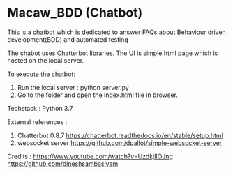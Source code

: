 # Macaw_BDD (Chatbot)
This is a chatbot which is dedicated to answer FAQs about Behaviour driven development(BDD) and automated testing

The chabot uses Chatterbot libraries. The UI is simple html page which is hosted on the local server.

To execute the chatbot:
1. Run the local server : python server.py
2. Go to the folder and open the index.html file in browser.

Techstack : Python 3.7

External references : 
1. Chatterbot 0.8.7 https://chatterbot.readthedocs.io/en/stable/setup.html
2. websocket server https://github.com/dpallot/simple-websocket-server

Credits : https://www.youtube.com/watch?v=UzdkjIlOJng
https://github.com/dineshsambasivam

